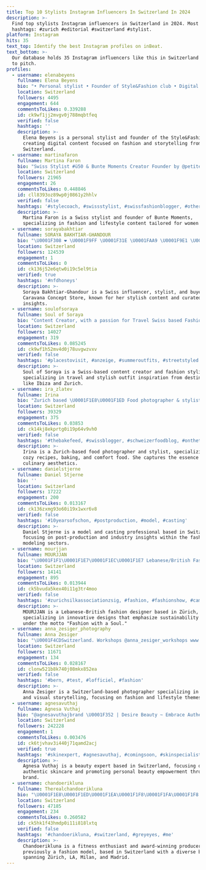 ```yaml
---
title: Top 10 Stylists Instagram Influencers In Switzerland In 2024
description: >-
  Find top stylists Instagram influencers in Switzerland in 2024. Most popular
  hashtags: #zurich #editorial #switzerland #stylist.
platform: Instagram
hits: 35
text_top: Identify the best Instagram profiles on inBeat.
text_bottom: >-
  Our database holds 35 Instagram influencers like this in Switzerland for you
  to pitch.
profiles:
  - username: elenabeyens
    fullname: Elena Beyens
    bio: "• Personal stylist • Founder of Style&Fashion club • Digital content creator & storyteller • My creative space \U0001F4CD Zürich \U0001F1E8\U0001F1ED \U0001F4E9 Business inquires"
    location: Switzerland
    followers: 4495
    engagement: 644
    commentsToLikes: 0.339288
    id: ck9wf1jj2mvgv0j788mqbtfeq
    verified: false
    hashtags: ''
    description: >-
      Elena Beyens is a personal stylist and founder of the Style&Fashion club,
      creating digital content focused on fashion and storytelling from Zurich,
      Switzerland.
  - username: martinafaron
    fullname: Martina Faron
    bio: "Swiss Stylist #ü50 & Bunte Moments Creator Founder by @petite_women_show \U0001F4E7 info@martinafaron.com - book your appointment"
    location: Switzerland
    followers: 21965
    engagement: 26
    commentsToLikes: 0.448846
    id: cll8393oz89wp0j0861y2hhlv
    verified: false
    hashtags: '#stylecoach, #swissstylist, #swissfashionblogger, #otherstories'
    description: >-
      Martina Faron is a Swiss stylist and founder of Bunte Moments,
      specializing in fashion and lifestyle content tailored for women over 50.
  - username: sorayabakhtiar
    fullname: SORAYA BAKHTIAR-GHANDOUR
    bio: "\U0001F308 ❤️ \U0001F9FF \U0001F31E \U0001FAA9 \U0001F9E1 \U0001F344 \U0001F33B Influencer, Stylist & Buyer @caravana_conceptstore Rep by @egoandeast \U0001F48C Soraya@egoandeast.co"
    location: Switzerland
    followers: 124539
    engagement: 1
    commentsToLikes: 0
    id: ck136j52e6qtw0i19c5el9tia
    verified: true
    hashtags: '#nfdhoneys'
    description: >-
      Soraya Bakhtiar-Ghandour is a Swiss influencer, stylist, and buyer at
      Caravana Concept Store, known for her stylish content and curated fashion
      insights.
  - username: soulofsoraya
    fullname: Soul of Soraya
    bio: "Content Creator, with a passion for Travel Swiss based Fashion Stylist \U0001F4CDZurich, Switzerland ✈️ next: Ibiza ✉️ soulofsoraya@gmail.com"
    location: Switzerland
    followers: 14027
    engagement: 319
    commentsToLikes: 0.085245
    id: ck9wf1h52mv4d0j78uvgwzvxv
    verified: false
    hashtags: '#placestovisit, #anzeige, #summeroutfits, #streetstyled'
    description: >-
      Soul of Soraya is a Swiss-based content creator and fashion stylist,
      specializing in travel and stylish outfit inspiration from destinations
      like Ibiza and Zurich.
  - username: ira_zlatev
    fullname: Irina
    bio: "Zurich based \U0001F1E8\U0001F1ED Food photographer & stylist \U0001F354 Passionate baker & comfort food lover ❤️ Creating cozy recipes \U0001F968"
    location: Switzerland
    followers: 39329
    engagement: 375
    commentsToLikes: 0.03853
    id: ck14kj8ekprtg0i19p64v9vh0
    verified: false
    hashtags: '#thebakefeed, #swissblogger, #schweizerfoodblog, #onthetable'
    description: >-
      Irina is a Zurich-based food photographer and stylist, specializing in
      cozy recipes, baking, and comfort food. She captures the essence of
      culinary aesthetics.
  - username: danielstjerne
    fullname: Daniel Stjerne
    bio: ''
    location: Switzerland
    followers: 17222
    engagement: 200
    commentsToLikes: 0.013167
    id: ck136zxmg93o60i19x1wxr6v8
    verified: false
    hashtags: '#10yearsofschon, #postproduction, #model, #casting'
    description: >-
      Daniel Stjerne is a model and casting professional based in Switzerland,
      focusing on post-production and industry insights within the fashion and
      modeling sectors.
  - username: mourjjan
    fullname: MOURJJAN
    bio: "\U0001F1F1\U0001F1E7\U0001F1EC\U0001F1E7 Lebanese/British Fashion Designer in \U0001F1E8\U0001F1EDZürich @mourjjan by @roland.g.rahal “Fashion with a Soul”"
    location: Switzerland
    followers: 14141
    engagement: 895
    commentsToLikes: 0.013944
    id: ck5bvuda5kex40i11g3tr4moo
    verified: false
    hashtags: '#zurichsilkassociationzsig, #fashion, #fashionshow, #campaign'
    description: >-
      MOURJJAN is a Lebanese-British fashion designer based in Zürich,
      specializing in innovative designs that emphasize sustainability and style
      under the motto "Fashion with a Soul."
  - username: anna_zesiger_photography
    fullname: Anna Zesiger
    bio: "\U0001F4CDSwitzerland. Workshops @anna_zesiger_workshops www.annazesiger-workshops.ch"
    location: Switzerland
    followers: 11671
    engagement: 134
    commentsToLikes: 0.028167
    id: clonw521b8k740j08mkx852ea
    verified: false
    hashtags: '#bern, #test, #lofficiel, #fashion'
    description: >-
      Anna Zesiger is a Switzerland-based photographer specializing in workshops
      and visual storytelling, focusing on fashion and lifestyle themes.
  - username: agnesavuthaj
    fullname: Agnesa Vuthaj
    bio: "@agnesavuthajbrand \U0001F352 | Desire Beauty ~ Embrace Authenticity |"
    location: Switzerland
    followers: 242228
    engagement: 1
    commentsToLikes: 0.003476
    id: ck6tjvhav3i440j71qamd2acj
    verified: true
    hashtags: '#skinexpert, #agnesavuthaj, #comingsoon, #skinspecialist'
    description: >-
      Agnesa Vuthaj is a beauty expert based in Switzerland, focusing on
      authentic skincare and promoting personal beauty empowerment through her
      brand.
  - username: chandoerikluna
    fullname: Therealchandoerikluna
    bio: "\U0001F1E8\U0001F1ED\U0001F1EA\U0001F1F8\U0001F1FA\U0001F1F8 \U0001F3C8 Fitness \U0001F947 Award- winning \U0001F39E Producer \U0001F4F8 Former Fashion Model Zürich / LA / Milan / Madrid"
    location: Switzerland
    followers: 47185
    engagement: 234
    commentsToLikes: 0.260582
    id: ck5hk1f43hmdp0i11i818lxtq
    verified: false
    hashtags: '#chandoerikluna, #switzerland, #greyeyes, #me'
    description: >-
      Chandoerikluna is a fitness enthusiast and award-winning producer,
      previously a fashion model, based in Switzerland with a diverse background
      spanning Zürich, LA, Milan, and Madrid.
---
```


